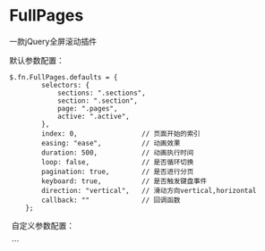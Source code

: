 # FullPages
一款jQuery全屏滚动插件

默认参数配置：

```
$.fn.FullPages.defaults = {
		selectors: {
			sections: ".sections",
			section: ".section",
			page: ".pages",
			active: ".active",
		},
		index: 0,                // 页面开始的索引
		easing: "ease",          // 动画效果
		duration: 500,           // 动画执行时间
		loop: false,             // 是否循环切换
		pagination: true,        // 是否进行分页
		keyboard: true,          // 是否触发键盘事件
		direction: "vertical",   // 滑动方向vertical,horizontal
		callback: ""             // 回调函数
	};
  ```
  
  自定义参数配置：
  
  ```
  <script type="text/javascript">
		$("#container").FullPages({
			direction : "horizontal"
		});
	</script>
  ```
